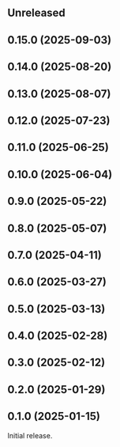 <!-- Learn how to maintain this file at https://github.com/WordPress/gutenberg/tree/HEAD/packages#maintaining-changelogs. -->

## Unreleased

## 0.15.0 (2025-09-03)

## 0.14.0 (2025-08-20)

## 0.13.0 (2025-08-07)

## 0.12.0 (2025-07-23)

## 0.11.0 (2025-06-25)

## 0.10.0 (2025-06-04)

## 0.9.0 (2025-05-22)

## 0.8.0 (2025-05-07)

## 0.7.0 (2025-04-11)

## 0.6.0 (2025-03-27)

## 0.5.0 (2025-03-13)

## 0.4.0 (2025-02-28)

## 0.3.0 (2025-02-12)

## 0.2.0 (2025-01-29)

## 0.1.0 (2025-01-15)

Initial release.
